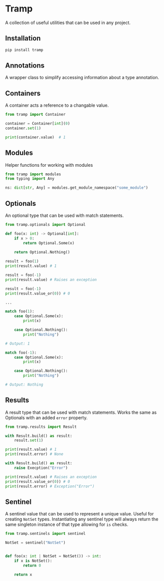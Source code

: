 # Tramp

A collection of useful utilities that can be used in any project.

## Installation

```python
pip install tramp
```

## Annotations

A wrapper class to simplify accessing information about a type annotation.

## Containers

A container acts a reference to a changable value.

```python
from tramp import Container

container = Container[int](0)
container.set(1)

print(container.value)  # 1
```

## Modules

Helper functions for working with modules

```python
from tramp import modules
from typing import Any

ns: dict[str, Any] = modules.get_module_namespace("some_module")
```

## Optionals

An optional type that can be used with match statements.

```python
from tramp.optionals import Optional

def foo(x: int) -> Optional[int]:
    if x > 0:
        return Optional.Some(x)
        
    return Optional.Nothing()

result = foo(1)
print(result.value) # 1

result = foo(-1)
print(result.value) # Raises an exception

result = foo(-1)
print(result.value_or(0)) # 0

...

match foo(1):
    case Optional.Some(x):
        print(x)

    case Optional.Nothing():
        print("Nothing")

# Output: 1

match foo(-1):
    case Optional.Some(x):
        print(x)

    case Optional.Nothing():
        print("Nothing")

# Output: Nothing
```

## Results

A result type that can be used with match statements. Works the same as Optionals with an added `error` property.

```python
from tramp.results import Result

with Result.build() as result:
    result.set(1)

print(result.value) # 1
print(result.error) # None

with Result.build() as result:
    raise Execption("Error")

print(result.value) # Raises an exception
print(result.value_or(0)) # 0
print(result.error) # Exception("Error")
```

## Sentinel

A sentinel value that can be used to represent a unique value. Useful for creating `NotSet` types. Instantiating any
sentinel type will always return the same singleton instance of that type allowing for `is` checks.

```python
from tramp.sentinels import sentinel

NotSet = sentinel("NotSet")


def foo(x: int | NotSet = NotSet()) -> int:
    if x is NotSet():
        return 0

    return x
```